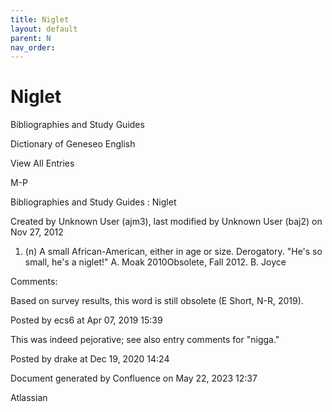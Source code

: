 ```yaml
---
title: Niglet
layout: default
parent: N
nav_order:
---
```


# Niglet

Bibliographies and Study Guides

Dictionary of Geneseo English

View All Entries

M-P

Bibliographies and Study Guides : Niglet

Created by  Unknown User (ajm3), last modified by  Unknown User (baj2) on Nov 27, 2012

1. (n) A small African-American, either in age or size. Derogatory. &quot;He's so small, he's a niglet!&quot; A. Moak 2010Obsolete, Fall 2012. B. Joyce

Comments:

Based on survey results, this word is still obsolete (E Short, N-R, 2019). 

Posted by ecs6 at Apr 07, 2019 15:39

This was indeed pejorative; see also entry comments for &quot;nigga.&quot; 

Posted by drake at Dec 19, 2020 14:24

Document generated by Confluence on May 22, 2023 12:37

Atlassian
